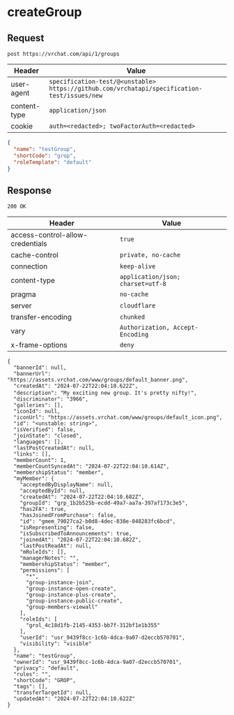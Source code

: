 # createGroup

## Request
`post https://vrchat.com/api/1/groups`

| Header | Value |
| ------ | ----- |
| user-agent | `specification-test/@<unstable> https://github.com/vrchatapi/specification-test/issues/new` |
| content-type | `application/json` |
| cookie | `auth=<redacted>; twoFactorAuth=<redacted>` |

```json
{
  "name": "testGroup",
  "shortCode": "grop",
  "roleTemplate": "default"
}
```


## Response
`200 OK`

| Header | Value |
| ------ | ----- |
| access-control-allow-credentials | `true` |
| cache-control | `private, no-cache` |
| connection | `keep-alive` |
| content-type | `application/json; charset=utf-8` |
| pragma | `no-cache` |
| server | `cloudflare` |
| transfer-encoding | `chunked` |
| vary | `Authorization, Accept-Encoding` |
| x-frame-options | `deny` |

```jsonc
{
  "bannerId": null,
  "bannerUrl": "https://assets.vrchat.com/www/groups/default_banner.png",
  "createdAt": "2024-07-22T22:04:10.622Z",
  "description": "My exciting new group․ It's pretty niftyǃ",
  "discriminator": "3966",
  "galleries": [],
  "iconId": null,
  "iconUrl": "https://assets.vrchat.com/www/groups/default_icon.png",
  "id": "<unstable: string>",
  "isVerified": false,
  "joinState": "closed",
  "languages": [],
  "lastPostCreatedAt": null,
  "links": [],
  "memberCount": 1,
  "memberCountSyncedAt": "2024-07-22T22:04:10.614Z",
  "membershipStatus": "member",
  "myMember": {
    "acceptedByDisplayName": null,
    "acceptedById": null,
    "createdAt": "2024-07-22T22:04:10.682Z",
    "groupId": "grp_1b2b525b-ecdd-49a7-aa7a-397af173c3e5",
    "has2FA": true,
    "hasJoinedFromPurchase": false,
    "id": "gmem_79027ca2-b0d8-4dec-838e-048283fc6bcd",
    "isRepresenting": false,
    "isSubscribedToAnnouncements": true,
    "joinedAt": "2024-07-22T22:04:10.682Z",
    "lastPostReadAt": null,
    "mRoleIds": [],
    "managerNotes": "",
    "membershipStatus": "member",
    "permissions": [
      "*",
      "group-instance-join",
      "group-instance-open-create",
      "group-instance-plus-create",
      "group-instance-public-create",
      "group-members-viewall"
    ],
    "roleIds": [
      "grol_4c18d1fb-2145-4353-bb7f-312bf1e1b355"
    ],
    "userId": "usr_9439f8cc-1c6b-4dca-9a07-d2eccb570701",
    "visibility": "visible"
  },
  "name": "testGroup",
  "ownerId": "usr_9439f8cc-1c6b-4dca-9a07-d2eccb570701",
  "privacy": "default",
  "rules": "",
  "shortCode": "GROP",
  "tags": [],
  "transferTargetId": null,
  "updatedAt": "2024-07-22T22:04:10.622Z"
}
```
